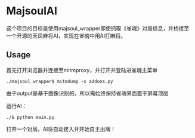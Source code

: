 # MajsoulAI
这个项目的目标是使用majsoul_wrapper即使抓取《雀魂》对局信息，并桥接至一个开源的天凤麻将AI，实现在雀魂中用AI打麻将。

## Usage

首先打开浏览器并连接至mitmproxy，并打开并登陆进雀魂主菜单
```
./majsoul_wrapper$ mitmdump -s addons.py
```
由于output是基于图像识别的，所以需始终保持雀魂界面置于屏幕顶层

运行AI：
```
./$ python main.py
```
打开一个对局，AI将自动接入并开始自主出牌！